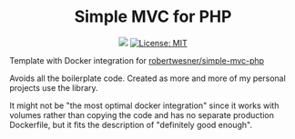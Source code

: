<h1 align="center">
Simple MVC for PHP
</h1>

<div align="center">

![](https://img.shields.io/github/v/release/RobertWesner/simple-mvc-php-docker-template)
[![License: MIT](https://img.shields.io/github/license/RobertWesner/simple-mvc-php-docker-template)](../../raw/main/LICENSE.txt)

</div>

Template with Docker integration for [robertwesner/simple-mvc-php](https://github.com/RobertWesner/simple-mvc-php)

Avoids all the boilerplate code. Created as more and more of my personal projects use the library.

It might not be "the most optimal docker integration" since it works with volumes rather than copying the code and has no separate production Dockerfile,
but it fits the description of "definitely good enough".
